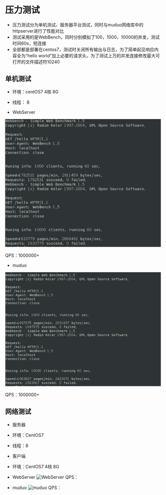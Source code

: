# 压力测试

* 压力测试分为单机测试、服务器平台测试，同时与muduo网络库中的httpserver进行了性能对比
* 测试采用的是WebBench，同时分别模拟了100，1000，10000的并发，测试时间60s，短连接
* 全部都是部署在centos7，测试时关闭所有输出与日志，为了简单起见响应内容全为“hello world”加上必要的请求头，为了测试上万的并发连接修改最大可打开的文件描述符10240

## 单机测试
* 环境：centOS7 4核 8G
* 线程： 8

* WebServer

![WebServer](root/webserver.png)


QPS：1000000+

* muduo

![muduo](root/muduo.png)

QPS：1000000+


## 网络测试
* 服务器
* 环境：CentOS7
* 线程：8

* 客户端
* 环境：CentOS7 4核 8G

* WebServer
![WebServer](root/webserver2.png)
QPS：

* muduo
![muduo](root/muduo2.png)
QPS：
